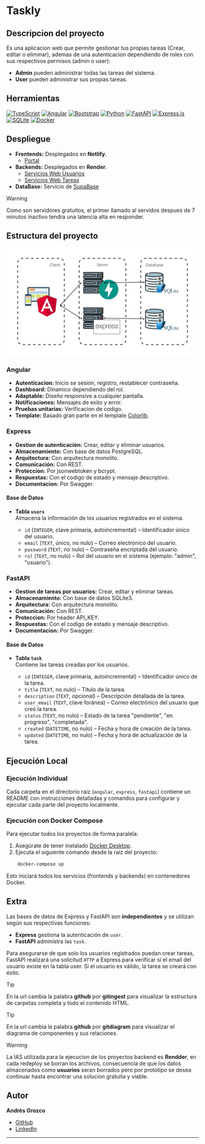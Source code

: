 # Taskly

## Descripcion del proyecto

Es una aplicacion web que permite gestionar tus propias tareas (Crear, editar o eliminar), ademas de una autenticacion dependiendo de roles con sus respectivos permisos (admin o user):

- **Admin** pueden administrar todas las tareas del sistema.
- **User** pueden administrar sus propias tareas.

## Herramientas

[![TypeScript](https://img.shields.io/badge/TypeScript-3178C6?logo=typescript&logoColor=fff)](#)
[![Angular](https://img.shields.io/badge/Angular-%23DD0031.svg?logo=angular&logoColor=white)](#)
[![Bootstrap](https://img.shields.io/badge/Bootstrap-7952B3?logo=bootstrap&logoColor=fff)](#)
[![Python](https://img.shields.io/badge/Python-3776AB?logo=python&logoColor=fff)](#)
[![FastAPI](https://img.shields.io/badge/FastAPI-009485.svg?logo=fastapi&logoColor=white)](#)
[![Express.js](https://img.shields.io/badge/Express.js-%23404d59.svg?logo=express&logoColor=%2361DAFB)](#)
[![SQLite](https://img.shields.io/badge/SQLite-%2307405e.svg?logo=sqlite&logoColor=white)](#)
[![Docker](https://img.shields.io/badge/Docker-2496ED?logo=docker&logoColor=fff)](#)

## Despliegue

- **Frontends:** Desplegados en **Netlify**.
  - [Portal](https://luminous-starship-eb26e8.netlify.app/)
- **Backends:** Desplegados en **Render**.
  - [Servicios Web Usuarios](https://taskly-euyg.onrender.com/api-docs)
  - [Servicios Web Tareas](https://taskly-1-t7vy.onrender.com/docs)
- **DataBase:** Servicio de [SupaBase](https://supabase.com/)

> [!WARNING]
> Como son servidores gratuitos, el primer llamado al servidos despues de 7 minutos inactivo tendra una latencia alta en responder.

## Estructura del proyecto

![Arquitectura de Taskly](./architecture_taskly.jpg)

### **Angular**

- **Autenticacion:** Inicio se sesion, registro, restablecer contraseña.
- **Dashboard:** Dinamico dependiendo del rol.
- **Adaptable:** Diseño responsive a cualquier pantalla.
- **Notificaciones:** Mensajes de exito y error.
- **Pruebas unitarias:** Verificacion de codigo.
- **Template:** Basado gran parte en el template [Colorlib](https://colorlib.com/polygon/adminator/index.html).

### **Express**

- **Gestion de autenticación:** Crear, editar y eliminar usuarios.
- **Almacenamiento:** Con base de datos PostgreSQL.
- **Arquitectura:** Con arquitectura monolito.
- **Comunicación:** Con REST.
- **Proteccion:** Por jsonwebtoken y bcrypt.
- **Respuestas:** Con el codigo de estado y mensaje descriptivo.
- **Documentacion:** Por Swagger.

#### Base de Datos

- **Tabla `users`**  
  Almacena la información de los usuarios registrados en el sistema.

  - `id` (`INTEGER`, clave primaria, autoincremental) – Identificador único del usuario.
  - `email` (`TEXT`, único, no nulo) – Correo electrónico del usuario.
  - `password` (`TEXT`, no nulo) – Contraseña encriptada del usuario.
  - `rol` (`TEXT`, no nulo) – Rol del usuario en el sistema (ejemplo: "admin", "usuario").

### **FastAPI**

- **Gestion de tareas por usuarios:** Crear, editar y eliminar tareas.
- **Almacenamiento:** Con base de datos SQLite3.
- **Arquitectura:** Con arquitectura monolito.
- **Comunicación:** Con REST.
- **Proteccion:** Por header API_KEY.
- **Respuestas:** Con el codigo de estado y mensaje descriptivo.
- **Documentacion:** Por Swagger.

#### Base de Datos

- **Tabla `task`**  
  Contiene las tareas creadas por los usuarios.

  - `id` (`INTEGER`, clave primaria, autoincremental) – Identificador único de la tarea.
  - `title` (`TEXT`, no nulo) – Título de la tarea.
  - `description` (`TEXT`, opcional) – Descripción detallada de la tarea.
  - `user_email` (`TEXT`, clave foránea) – Correo electrónico del usuario que creó la tarea.
  - `status` (`TEXT`, no nulo) – Estado de la tarea "pendiente", "en progreso", "completada".
  - `created` (`DATETIME`, no nulo) – Fecha y hora de creación de la tarea.
  - `updated` (`DATETIME`, no nulo) – Fecha y hora de actualización de la tarea.

## Ejecución Local

### Ejecución Individual

Cada carpeta en el directorio raíz (`angular`, `express`, `fastapi`) contiene un README con instrucciones detalladas y comandos para configurar y ejecutar cada parte del proyecto localmente.

### Ejecución con Docker Compose

Para ejecutar todos los proyectos de forma paralela:
1. Asegúrate de tener instalado [Docker Desktop](https://www.docker.com/products/docker-desktop/).
2. Ejecuta el siguiente comando desde la raíz del proyecto:

```bash
    docker-compose up
```

Esto iniciará todos los servicios (frontends y backends) en contenedores Docker.

## Extra

Las bases de datos de Express y FastAPI son **independientes** y se utilizan según sus respectivas funciones:

- **Express** gestiona la autenticación de `user`.
- **FastAPI** administra las `task`.

Para asegurarse de que solo los usuarios registrados puedan crear tareas, FastAPI realizará una solicitud `HTTP` a Express para verificar si el email del usuario existe en la tabla user. Si el usuario es válido, la tarea se creará con éxito.

> [!TIP]
> En la url cambia la palabra **github** por **gitingest** para visualizar la estructura de carpetas completa y todo el contenido HTML.

> [!TIP]
> En la url cambia la palabra **github** por **gitdiagram** para visualizar el diagrama de componentes y sus relaciones.

> [!WARNING]
> La IAS utilizada para la ejecucion de los proyectos backend es **Rendder**, en cada redeploy se borran los archivos, consecuencia de que los datos almacenados como **usuarios** seran borrados pero por prototipo se desea continuar hasta encontrar una solucion gratuita y viable.

## Autor

**Andrés Orozco**

- [GitHub](https://github.com/AndresOrozcoDev)
- [LinkedIn](https://www.linkedin.com/in/andresorozcodev/)

---
